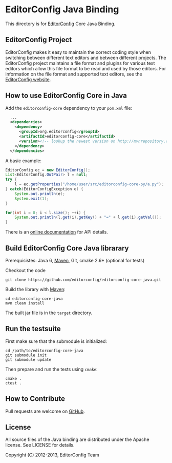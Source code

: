 # EditorConfig Java Binding

This directory is for [EditorConfig][] Core Java Binding.

## EditorConfig Project

EditorConfig makes it easy to maintain the correct coding style when switching
between different text editors and between different projects.  The
EditorConfig project maintains a file format and plugins for various text
editors which allow this file format to be read and used by those editors.  For
information on the file format and supported text editors, see the
[EditorConfig website][EditorConfig].

## How to use EditorConfig Core in Java

Add the `editorconfig-core` dependency to your `pom.xml` file:

```xml
  ...
  <dependencies>
    <dependency>
      <groupId>org.editorconfig</groupId>
      <artifactId>editorconfig-core</artifactId>
      <version><!-- lookup the newest version on http://mvnrepository.com/artifact/org.editorconfig/editorconfig-core --></version>
    </dependency>
  </dependencies>
```

A basic example:

```java
EditorConfig ec = new EditorConfig();
List<EditorConfig.OutPair> l = null;
try {
    l = ec.getProperties("/home/user/src/editorconfig-core-py/a.py");
} catch(EditorConfigException e) {
    System.out.println(e);
    System.exit(1);
}

for(int i = 0; i < l.size(); ++i) {
    System.out.println(l.get(i).getKey() + "=" + l.get(i).getVal());
}
```
There is an [online documentation][] for API details.

## Build EditorConfig Core Java librarary

Prerequisistes: Java 6, [Maven][], Git, cmake 2.6+ (optional for tests)

Checkout the code

    git clone https://github.com/editorconfig/editorconfig-core-java.git

Build the library with [Maven][]:

    cd editorconfig-core-java
    mvn clean install

The built jar file is in the `target` directory.

## Run the testsuite

First make sure that the submodule is initialized:

    cd /path/to/editorconfig-core-java
    git submodule init
    git submodule update

Then prepare and run the tests using `cmake`:

    cmake .
    ctest .

## How to Contribute

Pull requests are welcome on [GitHub](https://github.com/editorconfig/editorconfig-core-java).


## License

All source files of the Java binding are distributed under the Apache license. See
LICENSE for details.

Copyright (C) 2012-2013, EditorConfig Team

[Maven]: https://maven.apache.org
[EditorConfig]: https://editorconfig.org
[online documentation]: http://javadocs.editorconfig.org
